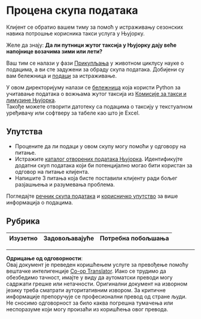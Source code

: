 <!--
CO_OP_TRANSLATOR_METADATA:
{
  "original_hash": "564445c39ad29a491abcb9356fc4d47d",
  "translation_date": "2025-08-30T18:30:42+00:00",
  "source_file": "4-Data-Science-Lifecycle/14-Introduction/assignment.md",
  "language_code": "sr"
}
-->
# Процена скупа података

Клијент се обратио вашем тиму за помоћ у истраживању сезонских навика потрошње корисника такси услуга у Њујорку.

Желе да знају: **Да ли путници жутог таксија у Њујорку дају веће напојнице возачима зими или лети?**

Ваш тим се налази у фази [Прикупљања](Readme.md#Capturing) у животном циклусу науке о подацима, а ви сте задужени за обраду скупа података. Добијени су вам бележница и [подаци](../../../../data/taxi.csv) за истраживање.

У овом директоријуму налази се [бележница](notebook.ipynb) која користи Python за учитавање података о вожњама жутог таксија из [Комисије за такси и лимузине Њујорка](https://docs.microsoft.com/en-us/azure/open-datasets/dataset-taxi-yellow?tabs=azureml-opendatasets).  
Такође можете отворити датотеку са подацима о таксију у текстуалном уређивачу или софтверу за табеле као што је Excel.

## Упутства

- Процените да ли подаци у овом скупу могу помоћи у одговору на питање.
- Истражите [каталог отворених података Њујорка](https://data.cityofnewyork.us/browse?sortBy=most_accessed&utf8=%E2%9C%93). Идентификујте додатни скуп података који би потенцијално могао бити користан за одговор на питање клијента.
- Напишите 3 питања која бисте поставили клијенту ради бољег разјашњења и разумевања проблема.

Погледајте [речник скупа података](https://www1.nyc.gov/assets/tlc/downloads/pdf/data_dictionary_trip_records_yellow.pdf) и [корисничко упутство](https://www1.nyc.gov/assets/tlc/downloads/pdf/trip_record_user_guide.pdf) за више информација о подацима.

## Рубрика

Изузетно | Задовољавајуће | Потребна побољшања  
--- | --- | ---  

---

**Одрицање од одговорности**:  
Овај документ је преведен коришћењем услуге за превођење помоћу вештачке интелигенције [Co-op Translator](https://github.com/Azure/co-op-translator). Иако се трудимо да обезбедимо тачност, имајте у виду да аутоматски преводи могу садржати грешке или нетачности. Оригинални документ на изворном језику треба сматрати ауторитативним извором. За критичне информације препоручује се професионални превод од стране људи. Не сносимо одговорност за било каква погрешна тумачења или неспоразуме који могу произаћи из коришћења овог превода.